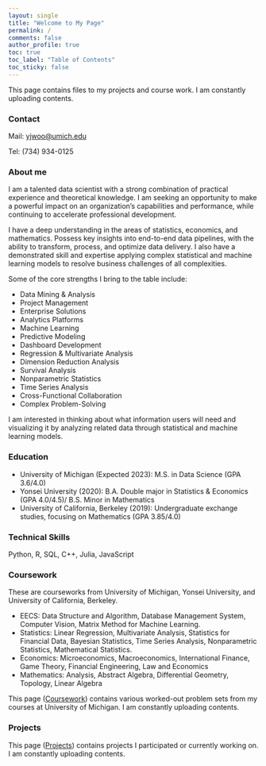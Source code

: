 ```yaml
---
layout: single
title: "Welcome to My Page"
permalink: /
comments: false
author_profile: true
toc: true
toc_label: "Table of Contents"
toc_sticky: false
---
```


This page contains files to my projects and course work. I am constantly uploading contents. 

### Contact

Mail: yjwoo@umich.edu

Tel: (734) 934-0125

### About me
I am a talented data scientist with a strong combination of practical experience and theoretical knowledge. I am seeking an opportunity to make a powerful impact on an organization’s capabilities and performance, while
continuing to accelerate professional development.    
      
I have a deep understanding in the areas of statistics, economics, and mathematics. Possess key insights into end-to-end data pipelines, with the ability to transform, process, and optimize data delivery. I also have a demonstrated skill and expertise applying complex statistical and machine learning models to resolve business challenges of all complexities.
        
Some of the core strengths I bring to the table include:
- Data Mining & Analysis
- Project Management
- Enterprise Solutions
- Analytics Platforms
- Machine Learning
- Predictive Modeling
- Dashboard Development
- Regression & Multivariate Analysis
- Dimension Reduction Analysis
- Survival Analysis
- Nonparametric Statistics
- Time Series Analysis
- Cross-Functional Collaboration
- Complex Problem-Solving

I am interested in thinking about what information users will need and visualizing it by analyzing related data through statistical and machine learning models.
      
### Education
- University of Michigan (Expected 2023): M.S. in Data Science (GPA 3.6/4.0)
- Yonsei University (2020): B.A. Double major in Statistics & Economics (GPA 4.0/4.5)/ B.S. Minor in Mathematics 
- University of California, Berkeley (2019): Undergraduate exchange studies, focusing on Mathematics (GPA 3.85/4.0)
     
### Technical Skills
Python, R, SQL, C++, Julia, JavaScript
     
### Coursework
These are courseworks from University of Michigan, Yonsei University, and University of California, Berkeley.
- EECS: Data Structure and Algorithm, Database Management System, Computer Vision, Matrix Method for Machine Learning.
- Statistics: Linear Regression, Multivariate Analysis, Statistics for Financial Data, Bayesian Statistics, Time Series Analysis, Nonparametric Statistics, Mathematical Statistics.
- Economics: Microeconomics, Macroeconomics, International Finance, Game Theory, Financial Engineering, Law and Economics
- Mathematics:  Analysis, Abstract Algebra, Differential Geometry, Topology, Linear Algebra

This page ([Coursework](https://junwoo-data.github.io/coursework/)) contains various worked-out problem sets from my courses at University of Michigan. I am constantly uploading contents.

### Projects
This page ([Projects](https://junwoo-data.github.io/projects/)) contains projects I participated or currently working on. I am constantly uploading contents.

